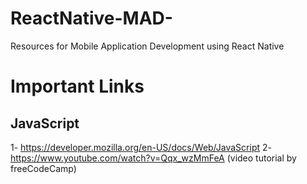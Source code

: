 # ReactNative-MAD-

Resources for Mobile Application Development using React Native

# Important Links

## JavaScript

1- https://developer.mozilla.org/en-US/docs/Web/JavaScript
2- https://www.youtube.com/watch?v=Qqx_wzMmFeA (video tutorial by freeCodeCamp)
